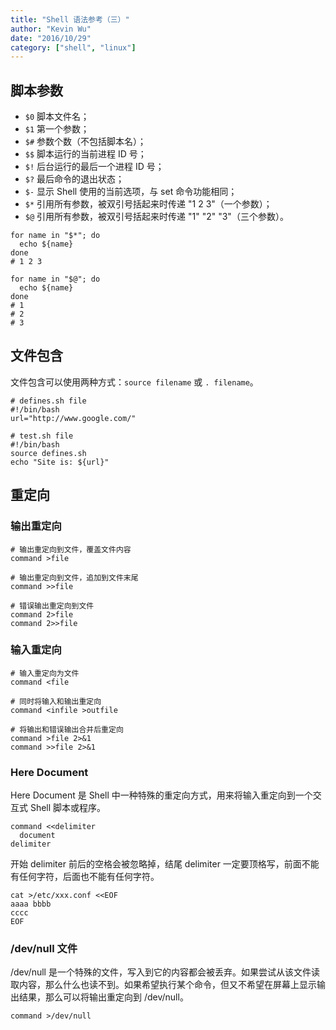 ```yaml
---
title: "Shell 语法参考（三）"
author: "Kevin Wu"
date: "2016/10/29"
category: ["shell", "linux"]
---
```



## 脚本参数

  * `$0` 脚本文件名；
  * `$1` 第一个参数；
  * `$#` 参数个数（不包括脚本名）；
  * `$$` 脚本运行的当前进程 ID 号；
  * `$!` 后台运行的最后一个进程 ID 号；
  * `$?` 最后命令的退出状态；
  * `$-` 显示 Shell 使用的当前选项，与 set 命令功能相同；
  * `$*` 引用所有参数，被双引号括起来时传递 "1 2 3"（一个参数）；
  * `$@` 引用所有参数，被双引号括起来时传递 "1" "2" "3"（三个参数）。

~~~
for name in "$*"; do
  echo ${name}
done
# 1 2 3

for name in "$@"; do
  echo ${name}
done
# 1
# 2
# 3
~~~

## 文件包含

文件包含可以使用两种方式：`source filename` 或 `. filename`。

~~~
# defines.sh file
#!/bin/bash
url="http://www.google.com/"

# test.sh file
#!/bin/bash
source defines.sh
echo "Site is: ${url}"
~~~

## 重定向

### 输出重定向

~~~
# 输出重定向到文件，覆盖文件内容
command >file

# 输出重定向到文件，追加到文件末尾
command >>file

# 错误输出重定向到文件
command 2>file
command 2>>file
~~~

### 输入重定向

~~~
# 输入重定向为文件
command <file

# 同时将输入和输出重定向
command <infile >outfile

# 将输出和错误输出合并后重定向
command >file 2>&1
command >>file 2>&1
~~~

### Here Document

Here Document 是 Shell 中一种特殊的重定向方式，用来将输入重定向到一个交互式 Shell 脚本或程序。

~~~
command <<delimiter
  document
delimiter
~~~

开始 delimiter 前后的空格会被忽略掉，结尾 delimiter 一定要顶格写，前面不能有任何字符，后面也不能有任何字符。

~~~
cat >/etc/xxx.conf <<EOF
aaaa bbbb
cccc
EOF
~~~

### /dev/null 文件

/dev/null 是一个特殊的文件，写入到它的内容都会被丢弃。如果尝试从该文件读取内容，那么什么也读不到。如果希望执行某个命令，但又不希望在屏幕上显示输出结果，那么可以将输出重定向到 /dev/null。

~~~
command >/dev/null
~~~
